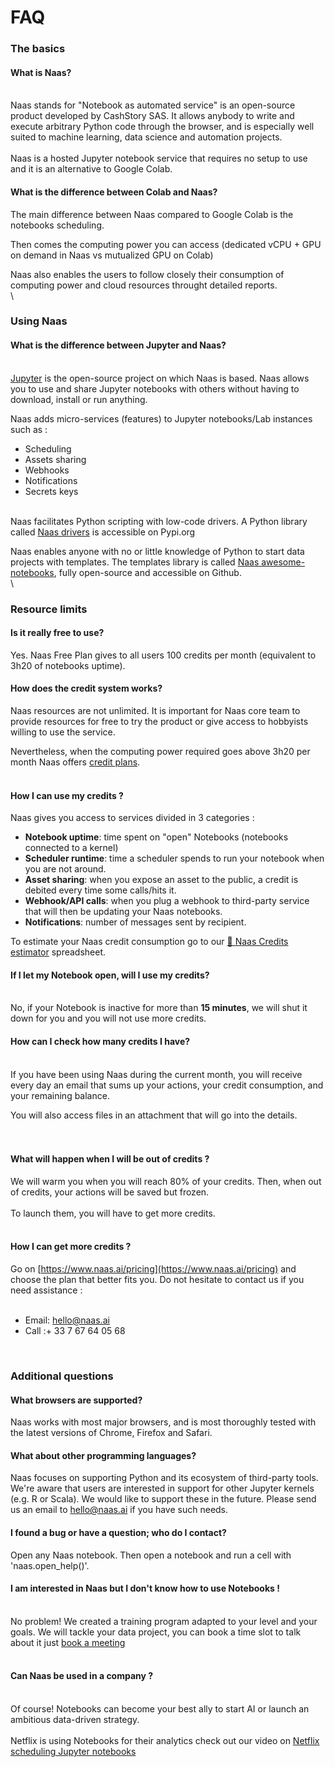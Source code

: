 # FAQ

### The basics​ <a href="the-basics" id="the-basics"></a>

#### **What is Naas?** <a href="what-is-naas" id="what-is-naas"></a>

\
Naas stands for "Notebook as automated service" is an open-source product developed by CashStory SAS. It allows anybody to write and execute arbitrary Python code through the browser, and is especially well suited to machine learning, data science and automation projects.\
​\
Naas is a hosted Jupyter notebook service that requires no setup to use and it is an alternative to Google Colab.

#### **What is the difference between Colab and Naas?** <a href="what-is-the-difference-between-colab-and-naas" id="what-is-the-difference-between-colab-and-naas"></a>

The main difference between Naas compared to Google Colab is the notebooks scheduling.

Then comes the computing power you can access (dedicated vCPU + GPU on demand in Naas vs mutualized GPU on Colab)

Naas also enables the users to follow closely their consumption of computing power and cloud resources throught detailed reports.\
\


### Using Naas <a href="using-naas" id="using-naas"></a>

#### **What is the difference between Jupyter and Naas?** <a href="what-is-the-difference-between-jupyter-and-naas" id="what-is-the-difference-between-jupyter-and-naas"></a>

​\
[Jupyter](https://jupyter.org) is the open-source project on which Naas is based. Naas allows you to use and share Jupyter notebooks with others without having to download, install or run anything.

Naas adds micro-services (features) to Jupyter notebooks/Lab instances such as :

* Scheduling
* Assets sharing
* Webhooks
* Notifications
* Secrets keys

​\
Naas facilitates Python scripting with low-code drivers. A Python library called [Naas drivers](https://pypi.org/project/naas-drivers/) is accessible on Pypi.org

Naas enables anyone with no or little knowledge of Python to start data projects with templates. The templates library is called [Naas awesome-notebooks](https://github.com/jupyter-naas/awesome-notebooks), fully open-source and accessible on Github.\
\


### Resource limits <a href="resource-limits" id="resource-limits"></a>

#### **Is it really free to use?** <a href="is-it-really-free-to-use" id="is-it-really-free-to-use"></a>

Yes. Naas Free Plan gives to all users 100 credits per month (equivalent to 3h20 of notebooks uptime).

#### **How does the credit system works?** <a href="how-does-the-credit-system-works" id="how-does-the-credit-system-works"></a>

Naas resources are not unlimited. It is important for Naas core team to provide resources for free to try the product or give access to hobbyists willing to use the service.

Nevertheless, when the computing power required goes above 3h20 per month Naas offers [credit plans](https://www.naas.ai/pricing).\
​

#### **How I can use my credits ?** <a href="how-i-can-use-my-credits" id="how-i-can-use-my-credits"></a>

Naas gives you access to services divided in 3 categories : ​

* **Notebook uptime**: time spent on "open" Notebooks (notebooks connected to a kernel)
* **Scheduler runtime**: time a scheduler spends to run your notebook when you are not around.
* **Asset sharing**: when you expose an asset to the public, a credit is debited every time some calls/hits it.
* **Webhook/API calls**: when you plug a webhook to third-party service that will then be updating your Naas notebooks.
* **Notifications**: number of messages sent by recipient.

To estimate your Naas credit consumption go to our [🥤 Naas Credits estimator](https://docs.google.com/spreadsheets/d/1k3a6J4ECUQuwRmNgKbGKBdmzb0hx4t2GuL3qQ1CICXE/edit#gid=0) spreadsheet.

#### **If I let my Notebook open, will I use my credits?** <a href="if-i-let-my-notebook-open-will-i-use-my-credits" id="if-i-let-my-notebook-open-will-i-use-my-credits"></a>

​\
No, if your Notebook is inactive for more than **15 minutes**, we will shut it down for you and you will not use more credits.

#### **How can I check how many credits I have?** <a href="how-can-i-check-how-many-credits-i-have" id="how-can-i-check-how-many-credits-i-have"></a>

​\
If you have been using Naas during the current month, you will receive every day an email that sums up your actions, your credit consumption, and your remaining balance.

You will also access files in an attachment that will go into the details.\
​\
​

#### **What will happen when I will be out of credits ?** <a href="what-will-happen-when-i-will-be-out-of-credits" id="what-will-happen-when-i-will-be-out-of-credits"></a>

We will warm you when you will reach 80% of your credits. Then, when out of credits, your actions will be saved but frozen.\
​\
To launch them, you will have to get more credits.\
​

#### **How I can get more credits ?** <a href="how-i-can-get-more-credits" id="how-i-can-get-more-credits"></a>

Go on [https://www.naas.ai/pricing](https://www.naas.ai/pricing) and choose the plan that better fits you. Do not hesitate to contact us if you need assistance :\
​

* Email: [hello@naas.ai](mailto:hello@naas.ai)
* Call :+ 33 7 67 64 05 68

​

### Additional questions <a href="additional-questions" id="additional-questions"></a>

#### **What browsers are supported?** <a href="what-browsers-are-supported" id="what-browsers-are-supported"></a>

Naas works with most major browsers, and is most thoroughly tested with the latest versions of Chrome, Firefox and Safari.

#### **What about other programming languages?** <a href="what-about-other-programming-languages" id="what-about-other-programming-languages"></a>

Naas focuses on supporting Python and its ecosystem of third-party tools. We're aware that users are interested in support for other Jupyter kernels (e.g. R or Scala). We would like to support these in the future. Please send us an email to [hello@naas.ai](mailto:hello@naas.ai) if you have such needs.

#### **I found a bug or have a question; who do I contact?** <a href="i-found-a-bug-or-have-a-question-who-do-i-contact" id="i-found-a-bug-or-have-a-question-who-do-i-contact"></a>

Open any Naas notebook. Then open a notebook and run a cell with 'naas.open\_help()'.

#### **I am interested in Naas but I don't know how to use Notebooks !** <a href="i-am-interested-in-naas-but-i-dont-know-how-to-use-notebooks" id="i-am-interested-in-naas-but-i-dont-know-how-to-use-notebooks"></a>

​\
No problem! We created a training program adapted to your level and your goals. We will tackle your data project, you can book a time slot to talk about it just [book a meeting](https://calendly.com/valentin-piquard/rendez-vous-15-minutes-en)\
​

#### **Can Naas be used in a company ?** <a href="can-naas-be-used-in-a-company" id="can-naas-be-used-in-a-company"></a>

​\
Of course! Notebooks can become your best ally to start AI or launch an ambitious data-driven strategy.\
​\
Netflix is using Notebooks for their analytics check out our video on [Netflix scheduling Jupyter notebooks](https://www.youtube.com/watch?v=JF10Ey-O1HU\&t=2102s)
